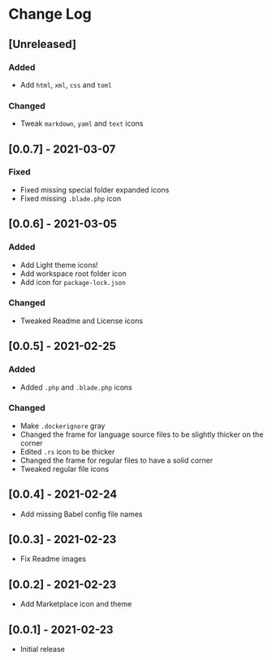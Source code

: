 # Change Log

## [Unreleased]

### Added

- Add `html`, `xml`, `css` and `toml`

### Changed

- Tweak `markdown`, `yaml` and `text` icons

## [0.0.7] - 2021-03-07

### Fixed

- Fixed missing special folder expanded icons
- Fixed missing `.blade.php` icon

## [0.0.6] - 2021-03-05

### Added

- Add Light theme icons!
- Add workspace root folder icon
- Add icon for `package-lock.json`

### Changed

- Tweaked Readme and License icons

## [0.0.5] - 2021-02-25

### Added

- Added `.php` and `.blade.php` icons

### Changed

- Make `.dockerignore` gray
- Changed the frame for language source files to be slightly thicker on the corner
- Edited `.rs` icon to be thicker
- Changed the frame for regular files to have a solid corner
- Tweaked regular file icons

## [0.0.4] - 2021-02-24

- Add missing Babel config file names

## [0.0.3] - 2021-02-23

- Fix Readme images

## [0.0.2] - 2021-02-23

- Add Marketplace icon and theme

## [0.0.1] - 2021-02-23

- Initial release
